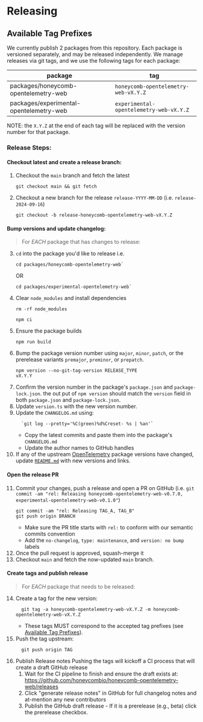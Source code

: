 # Releasing

## Available Tag Prefixes
We currently publish 2 packages from this repository. Each package is versioned separately, and may be released independently. We manage releases via git tags, and we use the following tags for each package:

| package                                 | tag                                     |
| --------------------------------------- | --------------------------------------- |
| packages/honeycomb-opentelemetry-web    | `honeycomb-opentelemetry-web-vX.Y.Z`    |
| packages/experimental-opentelemetry-web | `experimental-opentelemetry-web-vX.Y.Z` |

NOTE: the `X.Y.Z` at the end of each tag will be replaced with the version number for that package.

### Release Steps:

#### Checkout latest and create a release branch:
1. Checkout the `main` branch and fetch the latest
    ```shell
    git checkout main && git fetch
    ```
2.  Checkout a new branch for the release `release-YYYY-MM-DD` (i.e. `release-2024-09-16`)
    ```shell
    git checkout -b release-honeycomb-opentelemetry-web-vX.Y.Z
    ```

#### Bump versions and update changelog:
  >For _EACH_ package that has changes to release:

3. `cd` into the package you'd like to release i.e.
    ```shell
    cd packages/honeycomb-opentelemetry-web`
    ```
    OR
    ```shell
    cd packages/experimental-opentelemetry-web`
    ```
4. Clear `node_modules` and install dependencies
    ```shell
    rm -rf node_modules
    ```
    ```shell
    npm ci
    ```
5.  Ensure the package builds
    ```shell
    npm run build
    ```
6. Bump the package version number using `major`, `minor`, `patch`, or the prerelease variants `premajor`, `preminor`, or `prepatch`.
   ```shell
   npm version --no-git-tag-version RELEASE_TYPE
   vX.Y.Y
   ```
7. Confirm the version number in the package's `package.json` and `package-lock.json`. the out put of `npm version` should match the `version` field in both `package.json` and `package-lock.json`.
8. Update `version.ts` with the new version number.
9. Update the `CHANGELOG.md` using:
    ```shell
      `git log --pretty='%C(green)%d%Creset- %s | %an'`
    ```
    - Copy the latest commits and paste them into the package's `CHANGELOG.md`
    - Update the author names to GitHub handles
10. If any of the upstream [OpenTelemetry](https://github.com/open-telemetry) package versions have changed, update [`README.md`](./README.md) with new versions and links.

#### Open the release PR
11. Commit your changes, push a release and open a PR on GitHub (i.e. `git commit -am "rel: Releasing honeycomb-opentelemetry-web-v0.7.0, experimental-opentelemetry-web-v0.1.0"`)
      ```shell
      git commit -am "rel: Releasing TAG_A, TAG_B"
      git push origin BRANCH
      ```
      - Make sure the PR title starts with `rel:` to conform with our semantic commits convention
      - Add the `no-changelog`, `type: maintenance`, and `version: no bump` labels
12. Once the pull request is approved, squash-merge it
13. Checkout `main` and fetch the now-updated `main` branch.

#### Create tags and publish release
  >For _EACH_ package that needs to be released:
14. Create a tag for the new version:
    ```shell
      git tag -a honeycomb-opentelemetry-web-vX.Y.Z -m honeycomb-opentelemetry-web-vX.Y.Z
    ```
    - These tags MUST correspond to the accepted tag prefixes (see [Available Tag Prefixes](#available-tag-prefixes)).
15. Push the tag upstream:
    ```shell
      git push origin TAG
    ```
16. Publish Release notes
   Pushing the tags will kickoff a CI process that will create a draft GitHub release
      1. Wait for the CI pipeline to finish and ensure the draft exists at: https://github.com/honeycombio/honeycomb-opentelemetry-web/releases
      2. Click "generate release notes" in GitHub for full changelog notes and at-mention any new contributors
      3. Publish the GitHub draft release
        - If it is a prerelease (e.g., beta) click the prerelease checkbox.


